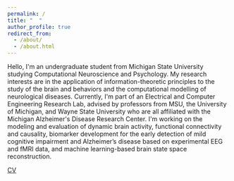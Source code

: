 ```yaml
---
permalink: /
title: "  "
author_profile: true
redirect_from: 
  - /about/
  - /about.html
---
```


Hello, I'm an undergraduate student from Michigan State University studying Computational Neuroscience and Psychology. My research interests are in the application of information-theoretic principles to the study of the brain and behaviors and the computational modelling of neurological diseases. Currently, I'm part of an Electrical and Computer Engineering Research Lab, advised by professors from MSU, the University of Michigan, and Wayne State University who are all affiliated with the Michigan Alzheimer's Disease Research Center. I'm working on the modeling and evaluation of dynamic brain activity, functional connectivity and causality, biomarker development for the early detection of mild cognitive impairment and Alzheimer’s disease based on experimental EEG and fMRI data, and machine learning-based brain state space reconstruction.

[CV](Alina-resume-Sep24.pdf)
